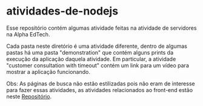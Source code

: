 # atividades-de-nodejs

Esse repositório contém algumas atividade feitas na atividade de servidores na Alpha EdTech.

Cada pasta neste diretório é uma atividade diferente, dentro de algumas pastas há uma pasta "demonstration" que contém alguns prints da execução da aplicação daquela atividade.
Em particular, a atividade "customer consultation with timeout" contém um link para um vídeo para mostrar a aplicação funcionando.

Obs: As páginas de busca não estão estilizadas pois não eram de interesse para fazer essas atividades, as atividades relacionados ao front-end estão neste 
<a href="https://github.com/viniciusna/atividades-alpha">Repositório</a>.
